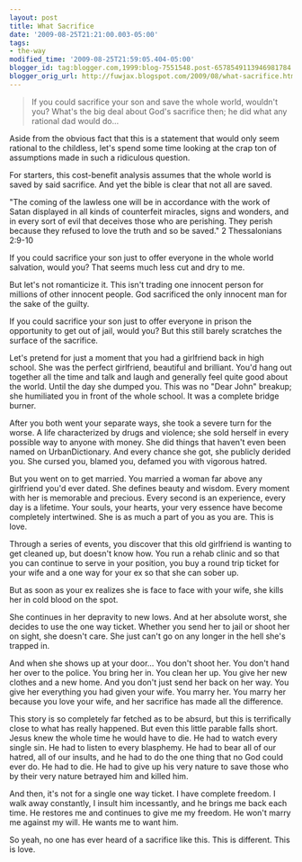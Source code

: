 ```yaml
---
layout: post
title: What Sacrifice
date: '2009-08-25T21:21:00.003-05:00'
tags: 
- the-way
modified_time: '2009-08-25T21:59:05.404-05:00'
blogger_id: tag:blogger.com,1999:blog-7551548.post-6578549113946981784
blogger_orig_url: http://fuwjax.blogspot.com/2009/08/what-sacrifice.html
---
```


> If you could sacrifice your son and save the whole world, wouldn't you? What's the big deal about God's sacrifice then; he did what any rational dad would do...

Aside from the obvious fact that this is a statement that would only seem rational to the childless, let's spend some time looking at the crap ton of assumptions made in such a ridiculous question.

For starters, this cost-benefit analysis assumes that the whole world is saved by said sacrifice. And yet the bible is clear that not all are saved.

"The coming of the lawless one will be in accordance with the work of Satan displayed in all kinds of counterfeit miracles, signs and wonders, and in every sort of evil that deceives those who are perishing. They perish because they refused to love the truth and so be saved." 2 Thessalonians 2:9-10

If you could sacrifice your son just to offer everyone in the whole world salvation, would you? That seems much less cut and dry to me.

But let's not romanticize it. This isn't trading one innocent person for millions of other innocent people. God sacrificed the only innocent man for the sake of the guilty.

If you could sacrifice your son just to offer everyone in prison the opportunity to get out of jail, would you? But this still barely scratches the surface of the sacrifice.

Let's pretend for just a moment that you had a girlfriend back in high school. She was the perfect girlfriend, beautiful and brilliant. You'd hang out together all the time and talk and laugh and generally feel quite good about the world. Until the day she dumped you. This was no "Dear John" breakup; she humiliated you in front of the whole school. It was a complete bridge burner.

After you both went your separate ways, she took a severe turn for the worse. A life characterized by drugs and violence; she sold herself in every possible way to anyone with money. She did things that haven't even been named on UrbanDictionary. And every chance she got, she publicly derided you. She cursed you, blamed you, defamed you with vigorous hatred.

But you went on to get married. You married a woman far above any girlfriend you'd ever dated. She defines beauty and wisdom. Every moment with her is memorable and precious. Every second is an experience, every day is a lifetime. Your souls, your hearts, your very essence have become completely intertwined. She is as much a part of you as you are. This is love.

Through a series of events, you discover that this old girlfriend is wanting to get cleaned up, but doesn't know how. You run a rehab clinic and so that you can continue to serve in your position, you buy a round trip ticket for your wife and a one way for your ex so that she can sober up.

But as soon as your ex realizes she is face to face with your wife, she kills her in cold blood on the spot.

She continues in her depravity to new lows. And at her absolute worst, she decides to use the one way ticket. Whether you send her to jail or shoot her on sight, she doesn't care. She just can't go on any longer in the hell she's trapped in.

And when she shows up at your door... You don't shoot her. You don't hand her over to the police. You bring her in. You clean her up. You give her new clothes and a new home. And you don't just send her back on her way. You give her everything you had given your wife. You marry her. You marry her because you love your wife, and her sacrifice has made all the difference.

This story is so completely far fetched as to be absurd, but this is terrifically close to what has really happened. But even this little parable falls short. Jesus knew the whole time he would have to die. He had to watch every single sin. He had to listen to every blasphemy. He had to bear all of our hatred, all of our insults, and he had to do the one thing that no God could ever do. He had to die. He had to give up his very nature to save those who by their very nature betrayed him and killed him.

And then, it's not for a single one way ticket. I have complete freedom. I walk away constantly, I insult him incessantly, and he brings me back each time. He restores me and continues to give me my freedom. He won't marry me against my will. He wants me to want him.

So yeah, no one has ever heard of a sacrifice like this. This is different. This is love.